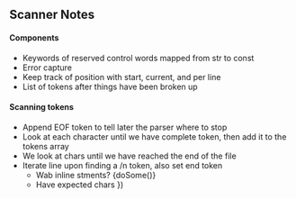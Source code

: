 ## Scanner Notes

#### Components
- Keywords of reserved control words mapped from str to const
- Error capture
- Keep track of position with start, current, and per line
- List of tokens after things have been broken up

#### Scanning tokens
- Append EOF token to tell later the parser where to stop
- Look at each character until we have complete token, then add it to the tokens array
- We look at chars until we have reached the end of the file
- Iterate line upon finding a /n token, also set end token
    - Wab inline stments? {doSome()}
    - Have expected chars })